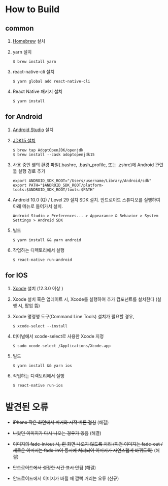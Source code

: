 # How to Build
## common
1. [Homebrew](https://brew.sh/) 설치
2. yarn 설치

    ```
    $ brew install yarn
    ```

3. react-native-cli 설치

   ```
   $ yarn global add react-native-cli
   ```

4. React Native 패키지 설치

    ```
    $ yarn install
    ```
    
## for Android

1. [Android Studio](https://developer.android.com/studio) 설치
2. [JDK15 설치](https://github.com/AdoptOpenJDK/homebrew-openjdk)

    ```
    $ brew tap AdoptOpenJDK/openjdk
    $ brew install --cask adoptopenjdk15
    ```
    
3. 사용 중인 쉘의 환경 파일(.bashrc, .bash_profile, 또는 .zshrc)에 Android 관련 툴 실행 경로 추가

    ```
    export ANDROID_SDK_ROOT="/Users/username/Library/Android/sdk"
    export PATH="$ANDROID_SDK_ROOT/platform-tools:$ANDROID_SDK_ROOT/tools:$PATH"
    ```

4. Android 10.0 (Q) / Level 29 설치 SDK 설치. 안드로이드 스튜디오를 실행하여 아래 메뉴로 들어가서 설치.

   ```
   Android Studio > Preferences... > Appearance & Behavior > System Settings > Android SDK
   ```

5. 빌드

   ```
   $ yarn install && yarn android
   ```  
   
6. 작업하는 디렉토리에서 실행

   ```
   $ react-native run-android
   ```  
   
## for IOS

1. [Xcode](https://itunes.apple.com/kr/app/xcode/id497799835?mt=12) 설치 (12.3.0 이상 )
2. Xcode 설치 혹은 업데이트 시, Xcode를 실행하여 추가 컴포넌트를 설치한다 (실행 시, 팝업 뜸)
3. Xcode 명령행 도구(Command Line Tools) 설치가 필요할 경우,

    ```
    $ xcode-select --install
    ```

4. 터미널에서 xcode-select로 사용한 Xcode 지정

    ```
    $ sudo xcode-select /Applications/Xcode.app
    ```

5. 빌드

    ```
    $ yarn install && yarn ios
    ```   
    
6. 작업하는 디렉토리에서 실행

   ```
   $ react-native run-ios
   ```  
   
# 발견된 오류
- ~~iPhone 작은 화면에서 피커와 시작 버튼 겹침~~ (해결)

- ~~나왔던 이미지가 다시 나오는 경우가 있음~~ (해결)

- ~~이미지의 fade-in/out 시, 흰 화면 나오지 않도록 처리 (이전 이미지는 fade-out / 새로운 이미지는 fade-in이 동시에 처리되어 이미지가 자연스럽게 바뀌도록)~~ (해결)

- ~~안드로이드에서 설정한 시간 표시 안됨~~ (해결)
- 안드로이드에서 이미지가 바뀔 때 깜빡 거리는 오류 (신규)
